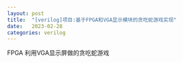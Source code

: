 ```yaml
---
layout: post
title:  "[verilog]项目:基于FPGA和VGA显示模块的贪吃蛇游戏实现"
date:   2023-02-28 
categories: verilog
---
```

FPGA 利用VGA显示屏做的贪吃蛇游戏